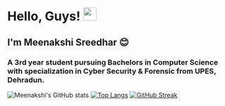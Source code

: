 # Hello, Guys! <img src="https://raw.githubusercontent.com/MartinHeinz/MartinHeinz/master/wave.gif" width="30px">
## I'm Meenakshi Sreedhar 😊
### A 3rd year student pursuing Bachelors in Computer Science with specialization in Cyber Security & Forensic from UPES, Dehradun.
![Meenakshi's GitHub stats](https://github-readme-stats.vercel.app/api?username=meenakshi-sreedhar&show_icons=true&theme=highcontrast)
[![Top Langs](https://github-readme-stats.vercel.app/api/top-langs/?username=meenakshi-sreedhar&layout=compact&theme=highcontrast)](https://github.com/meenakshi-sreedhar/github-readme-stats)
[![GitHub Streak](https://github-readme-streak-stats.herokuapp.com?user=meenakshi-sreedhar&theme=highcontrast&hide_border=true&date_format=j%20M%5B%20Y%5D)](https://git.io/streak-stats)
